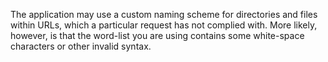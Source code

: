 The application may use a custom naming scheme for directories and files within URLs, which a particular request has not complied with. More likely, however, is that the word-list you are using contains some white-space characters or other invalid syntax.